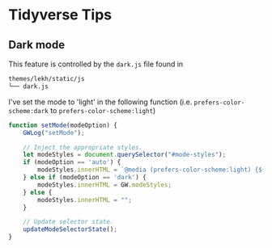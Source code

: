 Tidyverse Tips
========


## Dark mode 

This feature is controlled by the `dark.js` file found in 

```bash
themes/lekh/static/js
└── dark.js
```

I've set the mode to 'light' in the following function (i.e. `prefers-color-scheme:dark` to `prefers-color-scheme:light`)

```js
function setMode(modeOption) {
    GWLog("setMode");

    // Inject the appropriate styles.
    let modeStyles = document.querySelector("#mode-styles");
    if (modeOption == 'auto') {
        modeStyles.innerHTML = `@media (prefers-color-scheme:light) {${GW.modeStyles}}`;
    } else if (modeOption == 'dark') {
        modeStyles.innerHTML = GW.modeStyles;
    } else {
        modeStyles.innerHTML = "";
    }

    // Update selector state.
    updateModeSelectorState();
}

```